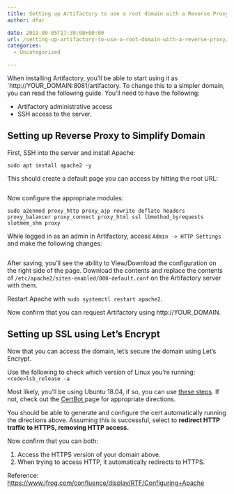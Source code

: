 ```yaml
---
title: Setting up Artifactory to use a root domain with a Reverse Proxy
author: dfar

date: 2019-09-05T17:39:08+00:00
url: /setting-up-artifactory-to-use-a-root-domain-with-a-reverse-proxy/
categories:
  - Uncategorized

---
```

When installing Artifactory, you&#8217;ll be able to start using it as \`http://YOUR_DOMAIN:8081/artifactory. To change this to a simpler domain, you can read the following guide. You&#8217;ll need to have the following:

  * Artifactory administrative access
  * SSH access to the server.

## Setting up Reverse Proxy to Simplify Domain

First, SSH into the server and install Apache:

<pre class="wp-block-code"><code>sudo apt install apache2 -y</code></pre>

This should create a default page you can access by hitting the root URL:<figure class="wp-block-image">

<img src="https://dfar.io/wp-content/uploads/2019/09/image-3-1024x172.png" alt="" class="wp-image-615" srcset="https://40.76.37.251/wp-content/uploads/2019/09/image-3-1024x172.png 1024w, https://40.76.37.251/wp-content/uploads/2019/09/image-3-300x50.png 300w, https://40.76.37.251/wp-content/uploads/2019/09/image-3-768x129.png 768w, https://40.76.37.251/wp-content/uploads/2019/09/image-3.png 1263w" sizes="(max-width: 709px) 85vw, (max-width: 909px) 67vw, (max-width: 1362px) 62vw, 840px" /> </figure> 

Now configure the appropriate modules:

`sudo a2enmod proxy_http proxy_ajp rewrite deflate headers proxy_balancer proxy_connect proxy_html ssl lbmethod_byrequests slotmem_shm proxy`

While logged in as an admin in Artifactory, access `Admin -> HTTP Settings` and make the following changes:<figure class="wp-block-image">

<img src="https://dfar.io/wp-content/uploads/2019/09/image-4-1024x451.png" alt="" class="wp-image-616" srcset="https://40.76.37.251/wp-content/uploads/2019/09/image-4-1024x451.png 1024w, https://40.76.37.251/wp-content/uploads/2019/09/image-4-300x132.png 300w, https://40.76.37.251/wp-content/uploads/2019/09/image-4-768x338.png 768w, https://40.76.37.251/wp-content/uploads/2019/09/image-4.png 1231w" sizes="(max-width: 709px) 85vw, (max-width: 909px) 67vw, (max-width: 1362px) 62vw, 840px" /> </figure> 

After saving, you&#8217;ll see the ability to View/Download the configuration on the right side of the page. Download the contents and replace the contents of `/etc/apache2/sites-enabled/000-default.conf` on the Artifactory server with them.

Restart Apache with `sudo systemctl restart apache2`.

Now confirm that you can request Artifactory using http://YOUR_DOMAIN.

## Setting up SSL using Let&#8217;s Encrypt

Now that you can access the domain, let&#8217;s secure the domain using Let&#8217;s Encrypt.

Use the following to check which version of Linux you&#8217;re running: `<code>lsb_release -a`</code>

Most likely, you&#8217;ll be using Ubuntu 18.04, if so, you can use <a rel="noreferrer noopener" aria-label="these steps (opens in a new tab)" href="https://certbot.eff.org/lets-encrypt/ubuntubionic-apache" target="_blank">these steps</a>. If not, check out the <a rel="noreferrer noopener" aria-label="CertBot  (opens in a new tab)" href="https://certbot.eff.org" target="_blank">CertBot </a>page for appropriate directions.

You should be able to generate and configure the cert automatically running the directions above. Assuming this is successful, select to **redirect HTTP traffic to HTTPS, removing HTTP access.**

Now confirm that you can both:

  1. Access the HTTPS version of your domain above.
  2. When trying to access HTTP, it automatically redirects to HTTPS.

Reference: <https://www.jfrog.com/confluence/display/RTF/Configuring+Apache>